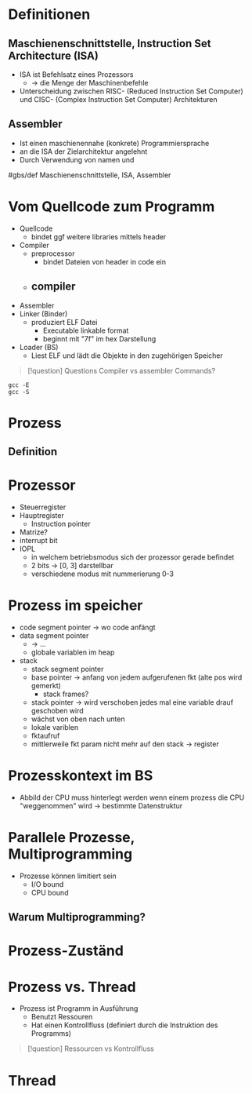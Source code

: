# Definitionen
## Maschienenschnittstelle, Instruction Set Architecture (ISA)
- ISA ist Befehlsatz eines Prozessors
	- -> die Menge der Maschinenbefehle
- Unterscheidung zwischen RISC- (Reduced Instruction Set Computer) und CISC- (Complex Instruction Set Computer) Architekturen

## Assembler
- Ist einen maschienennahe (konkrete) Programmiersprache
- an die ISA der Zielarchitektur angelehnt
- Durch Verwendung von namen und 

#gbs/def Maschienenschnittstelle, ISA, Assembler 

# Vom Quellcode zum Programm
- Quellcode
	- bindet ggf weitere libraries mittels header
- Compiler
	- preprocessor
		- bindet Dateien von header in code ein
	- compiler
		- 
- Assembler
- Linker (Binder) 
	- produziert ELF Datei 
		- Executable linkable format
		- beginnt mit "7f" im hex Darstellung
- Loader (BS)
	- Liest ELF und lädt die Objekte in den zugehörigen Speicher


> [!question] Questions
> Compiler vs assembler
> Commands? 
```
gcc -E
gcc -S
```


# Prozess 
## Definition


# Prozessor
- Steuerregister
- Hauptregister
	- Instruction pointer
- Matrize? 
- interrupt bit
- IOPL
	- in welchem betriebsmodus sich der prozessor gerade befindet
	- 2 bits -> [0, 3] darstellbar
	- verschiedene modus mit nummerierung 0-3

# Prozess im speicher
- code segment pointer -> wo code anfängt
- data segment pointer 
	- -> ...
	- globale variablen im heap
- stack
	- stack segment pointer
	- base pointer -> anfang von jedem aufgerufenen fkt (alte pos wird gemerkt)
		- stack frames? 
	- stack pointer -> wird verschoben jedes mal eine variable drauf geschoben wird
	- wächst von oben nach unten
	- lokale variblen
	- fktaufruf
	- mittlerweile fkt param nicht mehr auf den stack -> register 


# Prozesskontext im BS
- Abbild der CPU muss hinterlegt werden wenn einem prozess die CPU "weggenommen" wird -> bestimmte Datenstruktur


# Parallele Prozesse, Multiprogramming 
- Prozesse können limitiert sein 
	- I/O bound
	- CPU bound

## Warum Multiprogramming?


# Prozess-Zuständ


# Prozess vs. Thread

- Prozess ist Programm in Ausführung
	- Benutzt Ressouren
	- Hat einen Kontrollfluss (definiert durch die Instruktion des Programms)


> [!question] Ressourcen vs Kontrollfluss


# Thread



